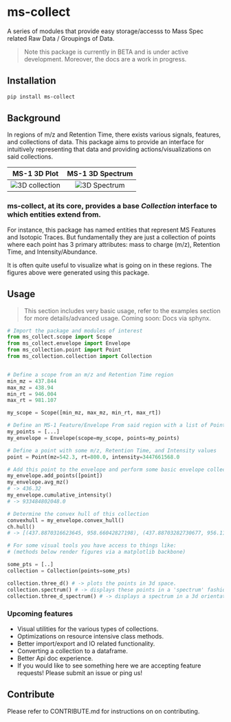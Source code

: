 # ms-collect
A series of modules that provide easy storage/accesss to Mass Spec related Raw Data / Groupings of Data.

> Note this package is currently in BETA and is under active development. Moreover, the docs are a work in progress.

## Installation
```sh
pip install ms-collect
```

## Background
In regions of m/z and Retention Time, there exists various signals, features, and collections of data.
This package aims to provide an interface for intuitively representing that data and providing actions/visualizations on said collections.

MS-1 3D Plot             |  MS-1 3D Spectrum
:-------------------------:|:-------------------------:
![3D collection](threeD_collection.png "3D plot of MS-1 Data")  |  ![3D Spectrum](threeD_spectrum.png "3D spectrum plot of MS-1 Data")

### **ms-collect**, at its core, provides a base _Collection_ interface to which entities extend from.

For instance, this package has named entities that represent MS Features and Isotopic Traces. But fundamentally they are just a collection of points where each point has 3 primary attributes: mass to charge (m/z), Retention Time, and Intensity/Abundance. 

It is often quite useful to visualize what is going on in these regions. The figures above were generated using this package.

## Usage
> This section includes very basic usage, refer to the examples section for more details/advanced usage.
Coming soon: Docs via sphynx.

```python
# Import the package and modules of interest
from ms_collect.scope import Scope
from ms_collect.envelope import Envelope
from ms_collection.point import Point
from ms_collection.collection import Collection


# Define a scope from an m/z and Retention Time region
min_mz = 437.844
max_mz = 438.94
min_rt = 946.004
max_rt = 981.107

my_scope = Scope([min_mz, max_mz, min_rt, max_rt])

# Define an MS-1 Feature/Envelope From said region with a list of Points.
my_points = [...]
my_envelope = Envelope(scope=my_scope, points=my_points)

# Define a point with some m/z, Retention Time, and Intensity values
point = Point(mz=542.3, rt=800.0, intensity=3447661568.0

# Add this point to the envelope and perform some basic envelope collection operations
my_envelope.add_points([point])
my_envelope.avg_mz()
# -> 436.32
my_envelope.cumulative_intensity()
# -> 933484802048.0

# Determine the convex hull of this collection
convexhull = my_envelope.convex_hull()
ch.hull()
# -> [(437.8870316623645, 958.66042827198), (437.88703282730677, 956.1165142560001), (437.8870410510394, 952.112642559), (437.8870495438886, 948.82877457498), (437.887053517079, 948.0991699829999), (437.88705863613876, 947.368067583),(438.22419874976924, 957.5778559199999), (438.2229531181884, 960.11862664002), (437.88945990101047, 962.3162991049801), (437.8882413409473, 961.2199352969999)]

# For some visual tools you have access to things like:
# (methods below render figures via a matplotlib backbone)

some_pts = [..]
collection = Collection(points=some_pts)

collection.three_d() # -> plots the points in 3d space.
collection.spectrum() # -> displays these points in a 'spectrum' fashion
collection.three_d_spectrum() # -> displays a spectrum in a 3d orientation.

```

### Upcoming features
- Visual utilities for the various types of collections.
- Optimizations on resource intensive class methods.
- Better import/export and IO related functionality.
- Converting a collection to a dataframe.
- Better Api doc experience.
- If you would like to see something here we are accepting feature requests! Please submit an issue or ping us!

## Contribute
Please refer to CONTRIBUTE.md for instructions on on contributing.
